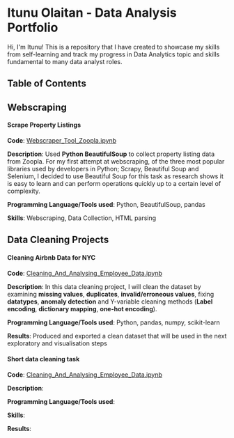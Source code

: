 # Itunu Olaitan - Data Analysis Portfolio

Hi, I'm Itunu! This is a repository that I have created to showcase my skills from self-learning and track my progress in Data Analytics topic and skills fundamental to many data analyst roles.


## Table of Contents




## Webscraping 
#### Scrape Property Listings
**Code**: [Webscraper_Tool_Zoopla.ipynb](https://github.com/iolaitan/data-analysis-portfolio/blob/main/Webscraper%20Tool%20Zoopla%20.ipynb)

**Description**: Used **Python BeautifulSoup** to collect property listing data from Zoopla. For my first attempt at webscraping, of the three most popular libraries used by developers in Python; Scrapy, Beautiful Soup and Selenium, I decided to use Beautiful Soup for this task as research shows it is easy to learn and can perform operations quickly up to a certain level of complexity. 

**Programming Language/Tools used**: Python, BeautifulSoup, pandas

**Skills**: Webscraping, Data Collection, HTML parsing



## Data Cleaning Projects


#### Cleaning Airbnb Data for NYC
**Code**: [Cleaning_And_Analysing_Employee_Data.ipynb](https://github.com/iolaitan/data-analysis-portfolio/blob/main/Cleaning%20and%20analysing%20employee%20data.ipynb)

**Description**: In this data cleaning project, I will clean the dataset by examining **missing values**, **duplicates**, **invalid/erroneous values**, fixing **datatypes**, **anomaly detection** and Y-variable cleaning methods (**Label encoding**, **dictionary mapping**, **one-hot encoding**).

**Programming Language/Tools used**: Python, pandas, numpy, scikit-learn

**Results**: Produced and exported a clean dataset that will be used in the next exploratory and visualisation steps



#### Short data cleaning task
**Code**: [Cleaning_And_Analysing_Employee_Data.ipynb](https://github.com/iolaitan/data-analysis-portfolio/blob/main/Cleaning%20and%20analysing%20employee%20data.ipynb)

**Description**:  

**Programming Language/Tools used**: 

**Skills**:

**Results**:








